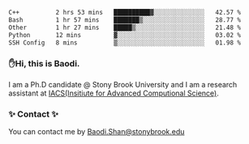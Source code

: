<!--START_SECTION:waka-->

```txt
C++          2 hrs 53 mins   ██████████▓░░░░░░░░░░░░░░   42.57 %
Bash         1 hr 57 mins    ███████▒░░░░░░░░░░░░░░░░░   28.77 %
Other        1 hr 27 mins    █████▒░░░░░░░░░░░░░░░░░░░   21.48 %
Python       12 mins         ▓░░░░░░░░░░░░░░░░░░░░░░░░   03.02 %
SSH Config   8 mins          ▒░░░░░░░░░░░░░░░░░░░░░░░░   01.98 %
```

<!--END_SECTION:waka-->

### ✋Hi, this is Baodi. 

I am a Ph.D candidate @ Stony Brook University and I am a research assistant at [IACS(Insitiute for Advanced Computional Science)](https://iacs.stonybrook.edu/).

### ✨ Contact ✨

You can contact me by [Baodi.Shan@stonybrook.edu](mailto:Baodi.Shan@stonybrook.edu)





<!--
[![Anurag's GitHub stats](https://github-readme-stats.vercel.app/api?username=lwshanbd&theme=jolly&show_icons=true&count_private=true&include_all_commits=true)](https://github.com/anuraghazra/github-readme-stats)
**lwshanbd/lwshanbd** is a ✨ _special_ ✨ repository because its `README.md` (this file) appears on your GitHub profile.

Here are some ideas to get you started:

- 🔭 I’m currently working on ...
- 🌱 I’m currently learning ...
- 👯 I’m looking to collaborate on ...
- 🤔 I’m looking for help with ...
- 💬 Ask me about ...
- 📫 How to reach me: ...
- 😄 Pronouns: ...
- ⚡ Fun fact: ...
-->
